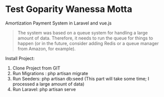 
# Test Goparity Wanessa Motta

Amortization Payment System in Laravel and vue.js

> The system was based on a queue system for handling a large amount of data. Therefore, it needs to run the queue for things to happen (or in the future, consider adding Redis or a queue manager from Amazon, for example).

Install Project:

1) Clone Project from GIT
2) Run Migrations : php artisan migrate
3) Run Seeders: php artisan db:seed (This part will take some time; I processed a large amount of data)
4) Run Laravel: php artisan serve



